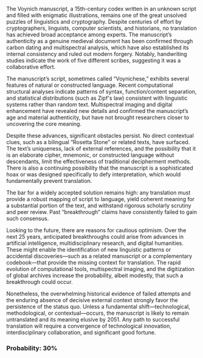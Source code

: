 The Voynich manuscript, a 15th-century codex written in an unknown script and filled with enigmatic illustrations, remains one of the great unsolved puzzles of linguistics and cryptography. Despite centuries of effort by cryptographers, linguists, computer scientists, and historians, no translation has achieved broad acceptance among experts. The manuscript’s authenticity as a genuine medieval document has been confirmed through carbon dating and multispectral analysis, which have also established its internal consistency and ruled out modern forgery. Notably, handwriting studies indicate the work of five different scribes, suggesting it was a collaborative effort.

The manuscript’s script, sometimes called “Voynichese,” exhibits several features of natural or constructed language. Recent computational structural analyses indicate patterns of syntax, function/content separation, and statistical distributions (such as Zipf's law) consistent with linguistic systems rather than random text. Multispectral imaging and digital enhancement have revealed new details and confirmed the manuscript’s age and material authenticity, but have not brought researchers closer to uncovering the core meaning.

Despite these advances, significant obstacles persist. No direct contextual clues, such as a bilingual “Rosetta Stone” or related texts, have surfaced. The text’s uniqueness, lack of external references, and the possibility that it is an elaborate cipher, mnemonic, or constructed language without descendants, limit the effectiveness of traditional decipherment methods. There is also a continuing possibility that the manuscript is a sophisticated hoax or was designed specifically to defy interpretation, which would fundamentally prevent translation.

The bar for a widely accepted solution remains high: any translation must provide a robust mapping of script to language, yield coherent meaning for a substantial portion of the text, and withstand rigorous scholarly scrutiny and peer review. Past “breakthrough” claims have consistently failed to gain such consensus.

Looking to the future, there are reasons for cautious optimism. Over the next 25 years, anticipated breakthroughs could arise from advances in artificial intelligence, multidisciplinary research, and digital humanities. These might enable the identification of new linguistic patterns or accidental discoveries—such as a related manuscript or a complementary codebook—that provide the missing context for translation. The rapid evolution of computational tools, multispectral imaging, and the digitization of global archives increase the probability, albeit modestly, that such a breakthrough could occur.

Nonetheless, the overwhelming historical evidence of failed attempts and the enduring absence of decisive external context strongly favor the persistence of the status quo. Unless a fundamental shift—technological, methodological, or contextual—occurs, the manuscript is likely to remain untranslated and its meaning elusive by 2051. Any path to successful translation will require a convergence of technological innovation, interdisciplinary collaboration, and significant good fortune.

### Probability: 30%